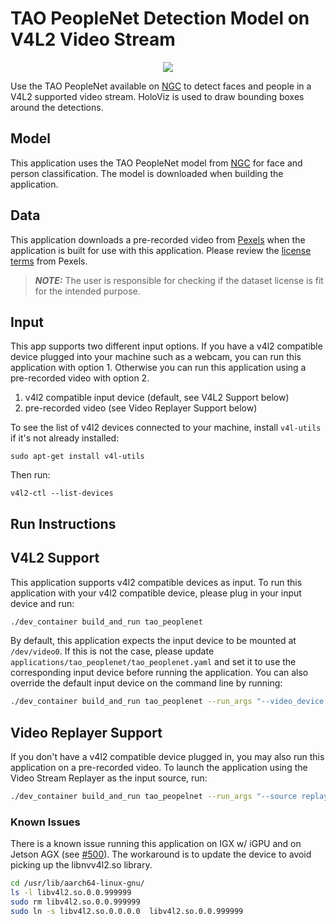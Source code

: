# TAO PeopleNet Detection Model on V4L2 Video Stream

<center> <img src="./docs/meeting.gif" ></center>

Use the TAO PeopleNet available on [NGC](https://catalog.ngc.nvidia.com/orgs/nvidia/teams/tao/models/peoplenet) to detect faces and people in a V4L2 supported video stream. HoloViz is used to draw bounding boxes around the detections.

## Model

This application uses the TAO PeopleNet model from [NGC](https://catalog.ngc.nvidia.com/orgs/nvidia/teams/tao/models/peoplenet) for face and person classification.
The model is downloaded when building the application.

## Data

This application downloads a pre-recorded video from [Pexels](https://www.pexels.com/video/a-woman-showing-her-ballet-skill-in-turning-one-footed-5385885/) when the application is built for use with this application.  Please review the [license terms](https://www.pexels.com/license/) from Pexels.

> **_NOTE:_** The user is responsible for checking if the dataset license is fit for the intended purpose.

## Input

This app supports two different input options.  If you have a v4l2 compatible device plugged into your machine such as a webcam, you can run this application with option 1.  Otherwise you can run this application using a pre-recorded video with option 2.

1. v4l2 compatible input device (default, see V4L2 Support below)
2. pre-recorded video (see Video Replayer Support below)

To see the list of v4l2 devices connected to your machine, install `v4l-utils` if it's not already installed:

```
sudo apt-get install v4l-utils
```

Then run:

```
v4l2-ctl --list-devices
```

## Run Instructions

## V4L2 Support

This application supports v4l2 compatible devices as input.  To run this application with your v4l2 compatible device,
please plug in your input device and run:
```sh
./dev_container build_and_run tao_peoplenet
```

By default, this application expects the input device to be mounted at `/dev/video0`.  If this is not the case, please update
`applications/tao_peoplenet/tao_peoplenet.yaml` and set it to use the corresponding input device before
running the application.  You can also override the default input device on the command line by running:
```sh
./dev_container build_and_run tao_peoplenet --run_args "--video_device /dev/video0"
```

## Video Replayer Support

If you don't have a v4l2 compatible device plugged in, you may also run this application on a pre-recorded video.
To launch the application using the Video Stream Replayer as the input source, run:

```sh
./dev_container build_and_run tao_peopelnet --run_args "--source replayer"
```

### Known Issues

There is a known issue running this application on IGX w/ iGPU and on Jetson AGX (see [#500](https://github.com/nvidia-holoscan/holohub/issues/500)).
The workaround is to update the device to avoid picking up the libnvv4l2.so library.

```bash
cd /usr/lib/aarch64-linux-gnu/
ls -l libv4l2.so.0.0.999999
sudo rm libv4l2.so.0.0.999999
sudo ln -s libv4l2.so.0.0.0.0  libv4l2.so.0.0.999999
```
